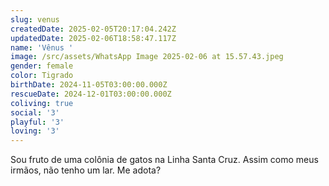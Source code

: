 ```yaml
---
slug: venus
createdDate: 2025-02-05T20:17:04.242Z
updatedDate: 2025-02-06T18:58:47.117Z
name: 'Vênus '
image: /src/assets/WhatsApp Image 2025-02-06 at 15.57.43.jpeg
gender: female
color: Tigrado
birthDate: 2024-11-05T03:00:00.000Z
rescueDate: 2024-12-01T03:00:00.000Z
coliving: true
social: '3'
playful: '3'
loving: '3'
---
```



Sou fruto de uma colônia de gatos na Linha Santa Cruz. Assim como meus irmãos, não tenho um lar. Me adota?
